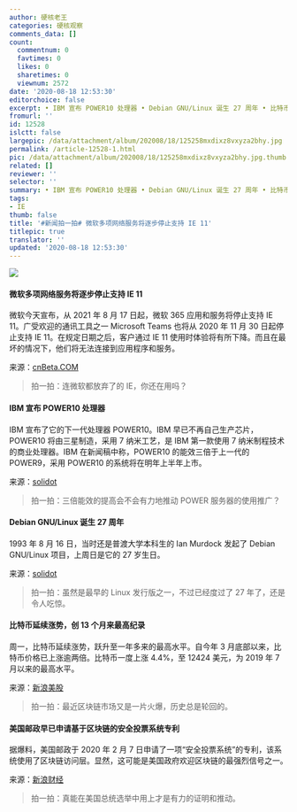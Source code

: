 ```yaml
---
author: 硬核老王
categories: 硬核观察
comments_data: []
count:
  commentnum: 0
  favtimes: 0
  likes: 0
  sharetimes: 0
  viewnum: 2572
date: '2020-08-18 12:53:30'
editorchoice: false
excerpt: • IBM 宣布 POWER10 处理器 • Debian GNU/Linux 诞生 27 周年 • 比特币延续涨势，创 13 个月来最高纪录
fromurl: ''
id: 12528
islctt: false
largepic: /data/attachment/album/202008/18/125258mxdixz8vxyza2bhy.jpg
permalink: /article-12528-1.html
pic: /data/attachment/album/202008/18/125258mxdixz8vxyza2bhy.jpg.thumb.jpg
related: []
reviewer: ''
selector: ''
summary: • IBM 宣布 POWER10 处理器 • Debian GNU/Linux 诞生 27 周年 • 比特币延续涨势，创 13 个月来最高纪录
tags:
- IE
thumb: false
title: '#新闻拍一拍# 微软多项网络服务将逐步停止支持 IE 11'
titlepic: true
translator: ''
updated: '2020-08-18 12:53:30'
---
```


![](/data/attachment/album/202008/18/125258mxdixz8vxyza2bhy.jpg)


#### 微软多项网络服务将逐步停止支持 IE 11


微软今天宣布，从 2021 年 8 月 17 日起，微软 365 应用和服务将停止支持 IE 11。广受欢迎的通讯工具之一 Microsoft Teams 也将从 2020 年 11 月 30 日起停止支持 IE 11。在规定日期之后，客户通过 IE 11 使用时体验将有所下降。而且在最坏的情况下，他们将无法连接到应用程序和服务。


来源：[cnBeta.COM](https://www.cnbeta.com/articles/tech/1016871.htm)



> 
> 拍一拍：连微软都放弃了的 IE，你还在用吗？
> 
> 
> 


#### IBM 宣布 POWER10 处理器


IBM 宣布了它的下一代处理器 POWER10。IBM 早已不再自己生产芯片，POWER10 将由三星制造，采用 7 纳米工艺，是 IBM 第一款使用 7 纳米制程技术的商业处理器。IBM 在新闻稿中称，POWER10 的能效三倍于上一代的 POWER9，采用 POWER10 的系统将在明年上半年上市。


来源：[solidot](https://www.solidot.org/story?sid=65269)



> 
> 拍一拍：三倍能效的提高会不会有力地推动 POWER 服务器的使用推广？
> 
> 
> 


#### Debian GNU/Linux 诞生 27 周年


1993 年 8 月 16 日，当时还是普渡大学本科生的 Ian Murdock 发起了 Debian GNU/Linux 项目，上周日是它的 27 岁生日。


来源：[solidot](https://www.solidot.org/story?sid=65262)



> 
> 拍一拍：虽然是最早的 Linux 发行版之一，不过已经度过了 27 年了，还是令人吃惊。
> 
> 
> 


#### 比特币延续涨势，创 13 个月来最高纪录


周一，比特币延续涨势，跃升至一年多来的最高水平。自今年 3 月底部以来，比特币价格已上涨逾两倍。比特币一度上涨 4.4%，至 12424 美元，为 2019 年 7 月以来的最高水平。


来源：[新浪美股](https://www.cnbeta.com/articles/tech/1016875.htm)



> 
> 拍一拍：最近区块链市场又是一片火爆，历史总是轮回的。
> 
> 
> 


#### 美国邮政早已申请基于区块链的安全投票系统专利


据爆料，美国邮政于 2020 年 2 月 7 日申请了一项“安全投票系统”的专利，该系统使用了区块链访问层。显然，这可能是美国政府欢迎区块链的最强烈信号之一。


来源：[新浪财经](https://www.cnbeta.com/articles/tech/1016905.htm)



> 
> 拍一拍：真能在美国总统选举中用上才是有力的证明和推动。
> 
> 
>